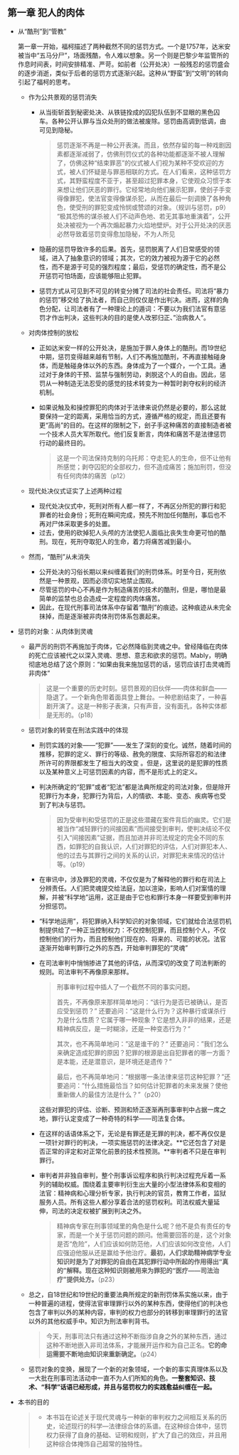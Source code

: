 ## 第一章 犯人的肉体

- 从“酷刑”到“管教”

  第一章一开始，福柯描述了两种截然不同的惩罚方式。一个是1757年，达米安被当中“五马分尸”，场面残酷，令人难以想象。另一个则是巴黎少年监管所的作息时间表，时间安排精准、严苛。如前者（公开处决）一般残忍的惩罚盛会的逐步消逝，类似于后者的惩罚方式逐渐兴起。这种从“野蛮”到“文明”的转向引起了福柯的思考。

  - 作为公共景观的惩罚消失

    - 从当街斩首到秘密处决、从铁链拴成的囚犯队伍到不显眼的黑色囚车。各种公开认罪与当众处刑的做法被废除。惩罚由高调到低调，由可见到隐秘。

      > 惩罚逐渐不再是一种公开表演。而且，依然存留的每一种戏剧因素都逐渐减弱了，仿佛刑罚仪式的各种功能都逐渐不被人理解了，仿佛这种“结束罪恶”的仪式被人们视为某种不受欢迎的方式，被人们怀疑是与罪恶相联的方式。在人们看来，这种惩罚方式，其野蛮程度不亚于，甚至超过犯罪本身，它使观众习惯于本来想让他们厌恶的罪行。它经常地向他们展示犯罪，使刽子手变得像罪犯，使法官变得像谋杀犯，从而在最后一刻调换了各种角色，使受刑的罪犯变成怜悯或赞颂的对象。（规训与惩罚，p9）
      “极其恐怖的谋杀被人们不动声色地、若无其事地重演着”，公开处决被视为一个再次煽起暴力火焰地壁炉。对于公开处决的厌恶必然导致着惩罚变得愈加隐秘，不为人所见

      

    - 隐蔽的惩罚导致许多的后果。首先，惩罚脱离了人们日常感受的领域，进入了抽象意识的领域；其次，它的效力被视为源于它的必然性，而不是源于可见的强烈程度；最后，受惩罚的确定性，而不是公开惩罚可怕场面，应该能够阻止犯罪。

    - 惩罚方式从可见到不可见的转变分摊了司法的社会责任。司法将“暴力的惩罚”移交给了执法者，而自己则仅仅是作出判决。进而，这样的角色分配，让司法者有了一种理论上的遁词：不要以为我们法官有意惩罚才作出判决，这些判决的目的是使人改邪归正、”治病救人“。

  - 对肉体控制的放松

    - 正如达米安一样的公开处决，是施加于罪人身体上的酷刑。而19世纪中期，惩罚变得越来越有节制，人们不再施加酷刑，不再直接触碰身体，而是触碰身体以外的东西。身体成为了一个媒介，一个工具。通过对于身体的干预、监禁与强制劳动，剥脱这个人的自由。因此，惩罚从一种制造无法忍受的感觉的技术转变为一种暂时剥夺权利的经济机制。

    - 如果说触及和操控罪犯的肉体对于法律来说仍然是必要的，那么这就要保持一定的距离，采用恰当的方式，遵循严格的规定，而且还要有更“高尚”的目的。在这样的限制之下，刽子手这种痛苦的直接制造者被一个技术人员大军所取代。他们反复断言，肉体和痛苦不是法律惩罚行动的最终目的。

      > 这是一个司法保持克制的乌托邦：夺走犯人的生命，但不让他有所感觉；剥夺囚犯的全部权力，但不造成痛苦；施加刑罚，但没有任何肉体的痛苦（p12）

  - 现代处决仪式证实了上述两种过程

    - 现代处决仪式中，死刑对所有人都一样了，不再区分所犯的罪行和犯罪者的社会身份；死刑在瞬间完成，预先不附加任何酷刑，事后也不再对尸体采取更多的处置。
    - 过去，使用的砍掉犯人头颅的方法使犯人面临比丧失生命更可怕的酷刑。现在，死刑夺取犯人的生命，着力将痛苦减到最小。

  - 然而，“酷刑”从未消失

    - 公开处决的习俗长期以来纠缠着我们的刑罚体系。时至今日，死刑依然是一种景观，因而必须切实地禁止围观。
    - 尽管惩罚的中心不再是作为制造痛苦的技术的酷刑，但是，哪怕是最简单的监禁也总会造成一定程度的肉体痛苦。
    - 因此，在现代刑事司法体系中存留着“酷刑”的痕迹。这种痕迹从未完全抹掉，而是逐渐被非肉体刑罚体系包裹起来。

- 惩罚的对象：从肉体到灵魂

  - 最严厉的刑罚不再施加于肉体，它必然降临到灵魂之中。曾经降临在肉体的死亡应该被代之以深入灵魂、思想、意志和欲求的惩罚。Mably，明确彻底地总结了这个原则：“如果由我来施加惩罚的话，惩罚应该打击灵魂而非肉体”

    > 这是一个重要的历史时刻。惩罚景观的旧伙伴——肉体和鲜血——隐退了。一个新角色带着面具登上舞台。一种悲剧结束了，一种喜剧开演了。这是一种影子表演，只有声音，没有面孔，各种实体都是无形的。（p18）

  - 惩罚对象的转变在刑法实践中的体现

    - 刑罚实践的对象——“犯罪”——发生了深刻的变化。诚然，随着时间的推移，犯罪的定义、罪行的等级、赦免的限度、实际所容忍的和法律所许可的界限都发生了相当大的改变 。但是，这里说的是犯罪的性质以及某种意义上可惩罚因素的内容，而不是形式上的定义。

    - 判决所确定的“犯罪”或者“犯法”都是法典所规定的司法对象，但是除开犯罪行为本身，犯罪行为背后，人的情欲、本能、变态、疾病等也受到了判决与惩罚。

      > 因为受审判和受惩罚的正是这些潜藏在案件背后的幽灵。它们是被当作“减轻罪行的间接因素”而间接受到审判，使判决结论不仅引入“间接因素”证据，而且加进并非司法规定的完全不同的东西，如罪犯的自我认识，人们对罪犯的评估，人们对罪犯本人、他的过去与其罪行之间的关系的认识，对罪犯未来情况的估计等。（p19）

    - 在审讯中，涉及罪犯的灵魂，不仅仅是为了解释他的罪行和在司法上分辨责任。人们把灵魂提交给法庭，加以渲染，影响人们对案情的理解，并被“科学地”运用，这正是由于它也和罪行本身一样要受到审判并分担惩罚。

    - “科学地运用”，将犯罪纳入科学知识的对象领域，它们就给合法惩罚机制提供给了一种正当控制权力：不仅控制犯罪，而且控制个人，不仅控制他们的行为，而且控制他们现在的、将来的、可能的状况。法官逐渐开始审判罪行之外的东西，开始审判罪犯的“灵魂”

    - 在司法审判中悄悄掺进了其他的评估，从而深切的改变了司法判断的规则。司法审判不再像原来那样。

      > 刑事审判过程中插人了一个截然不同的事实问题。
      >
      > 首先，不再像原来那样简单地问：“该行为是否已被确认，是否应受到惩罚？” 还要追问：“这是什么行为？这种暴行或谋杀行为是什么性质？它属于哪一种现象？它是想入非非的结果，还是精神病反应，是一时糊涂，还是一种变态行为？“
      >
      > 其次，也不再简单地问：”这是谁干的？“ 还要追问：”我们怎么来确定造成犯罪的原因？犯罪的根源是出自犯罪者的哪一方面？是本能，还是潜意识，是环境还是遗传？”
      >
      > 最后，也不再简单地问：“根据哪一条法律来惩罚这种犯罪？”还要追问：”什么措施最恰当？如何估计犯罪者的未来发展？使他重新做人的最佳方法是什么？”（p20）

      这些对罪犯的评估、诊断、预测和矫正逐渐再刑事审判中占据一席之地，罪行认定变成了一种奇特的科学——司法复合体。

    - 在这样的话语体系之下，无论是有罪还是无罪的判决，都不再仅仅是一项针对罪行的判决，一项实施惩罚的法律决定。**它还包含了对是否正常的评定和对正常化前景的技术性预测。**审判者不只是在审判罪行。

    - 审判者并非独自审判，整个刑事诉讼程序和执行判决过程充斥着一系列的辅助权威。围绕着主要审判衍生出大量的小型法律体系和变相的法官：精神病和心理分析专家，执行判决的官员，教育工作者，监狱服务人员。所有这些人都分享着合法的惩罚权利。司法权威大量延伸，司法的决定权被扩展到判决之外。

      > 精神病专家在刑事领域里的角色是什么呢？他不是负有责任的专家，而是一个关于惩罚问题的顾问。他需要回答的是，这个对象是否“危险”，人们应该如何防范他，人们应该如何改变他，人们应强迫他服从还是赢给予他治疗。**最初，人们求助精神病学专业知识时是为了对罪犯的自由在其犯罪行动中所起的作用得出“真的”解释。现在这种知识则被用来为罪犯的“医疗——司法治疗”提供处方。**（p23）

  - 总之，自18世纪和19世纪的重要法典所规定的新刑罚体系实施以来，由于一种普遍的进程，使得法官审理罪行以外的某种东西，使得他们的判决也包含了审判以外的某种内容，审判的权力也部分的转移到审理罪行的法官以外的其他权威手中。知识为刑法审判背书。

    > 今天，刑事司法只有通过这种不断指涉自身之外的某种东西，通过这种不断地嵌入非司法体系，才能展开运作和为自己正名。**它的命运需要不断地由知识来重新确定。**（p24）

  - 惩罚对象的变换，展现了一个新的对象领域，一个新的事实真理体系以及一大批在刑事司法活动中一直不为人们所知的角色。**一整套知识、技术、“科学”话语已经形成，并且与惩罚权力的实践愈益纠缠在一起。**

- 本书的目的

  > - 本书旨在论述关于现代灵魂与一种新的审判权力之间相互关系的历史，论述现行的科学—法律综合体的系谱。在这种综合体中，惩罚权力获得了自身的基础、证明和规则，扩大了自己的效应，并且用这种综合体掩饰自己超常的独特性。

